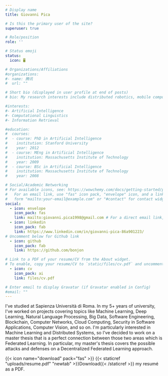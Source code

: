 ```yaml
---
# Display name
title: Giovanni Pica

# Is this the primary user of the site?
superuser: true

# Role/position
role: ''

# Status emoji
status:
  icon:	🖥

# Organizations/Affiliations
#organizations:
#- name: 腾讯
#  url: ""

# Short bio (displayed in user profile at end of posts)
# bio: My research interests include distributed robotics, mobile computing and programmable matter.

#interests:
#- Artificial Intelligence
#- Computational Linguistics
#- Information Retrieval

#education:
#  courses:
#  - course: PhD in Artificial Intelligence
#    institution: Stanford University
#    year: 2012
#  - course: MEng in Artificial Intelligence
#    institution: Massachusetts Institute of Technology
#    year: 2009
#  - course: BSc in Artificial Intelligence
#    institution: Massachusetts Institute of Technology
#    year: 2008

# Social/Academic Networking
# For available icons, see: https://wowchemy.com/docs/getting-started/page-builder/#icons
#   For an email link, use "fas" icon pack, "envelope" icon, and a link in the
#   form "mailto:your-email@example.com" or "#contact" for contact widget.
social:
  - icon: envelope
    icon_pack: fas
    link: mailto:giovanni.pica1998@gmail.com # For a direct email link, use "mailto:test@example.org".
  - icon: linkedin
    icon_pack: fab
    link: https://www.linkedin.com/in/giovanni-pica-86a901223/
# Uncomment below for Github link
  - icon: github
    icon_pack: fab
    link: https://github.com/bonjon

# Link to a PDF of your resume/CV from the About widget.
# To enable, copy your resume/CV to `static/files/cv.pdf` and uncomment the lines below.
  - icon: cv
    icon_pack: ai
    link: files/cv.pdf

# Enter email to display Gravatar (if Gravatar enabled in Config)
#email: ""
---
```


I've studied at Sapienza Università di Roma. In my 5+ years of university, I've worked on projects covering topics like Machine Learning, Deep Learning, Natural Language Processing, Big Data, Software Engineering, Blockchain, Computer Networks, Cloud Computing, Security in Software Applications, Computer Vision, and so on. I'm particularly interested in Machine Learning and Distributed Systems, so I've decided to work on a master thesis that is a perfect connection between those two areas which is Federated Learning. In particular, my master's thesis covers the possible attacks and defenses on a Decentralized Federated Learning approach.

{{< icon name="download" pack="fas" >}} {{< staticref "uploads/resume.pdf" "newtab" >}}Download{{< /staticref >}} my resumé as a PDF.
